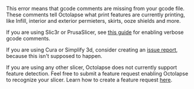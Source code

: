 This error means that gcode comments are missing from your gcode file.  These comments tell Octolapse what print features are currently printing, like Infill, interior and exterior permieters, skirts, ooze shields and more.

If you are using Slic3r or PrusaSlicer, see [this guide](https://github.com/FormerLurker/Octolapse/wiki/V0.4---Slic3r-Slic3r-PE-and-PrusaSlicer) for enabling verbose gcode comments.

If you are using Cura or Simplify 3d, consider creating an [issue report](https://github.com/FormerLurker/Octolapse/wiki/V0.4---Reporting-An-Issue), because this isn't supposed to happen.

If you are using any other slicer, Octolapse does not currently support feature detection.  Feel free to submit a feature request enabling Octolapse to recognize your slicer.  Learn how to create a feature request [here](https://github.com/FormerLurker/Octolapse/wiki/V0.4---Request-A-New-Feature).
